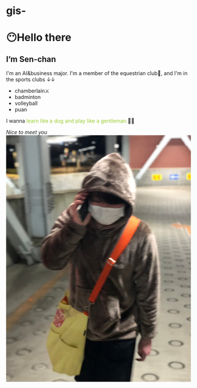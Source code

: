# gis-
# 😶Hello there
## I’m **Sen-chan**
I'm an AI&business major. I'm a member of the equestrian club🏇, and I'm in the sports clubs ↓↓ 
* chamberlain⚔
* badminton
* volleyball
* puan

I wanna <span style="color: yellowgreen; "> learn like a dog and play like a gentleman.</span>🍺🍻

_Nice to meet you_
![Giddy adult in the snow](images/1677912794355.jpg)
